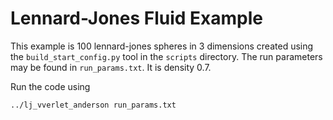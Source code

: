Lennard-Jones Fluid Example
============================

This example is 100 lennard-jones spheres in 3 dimensions created
using the `build_start_config.py` tool in the `scripts` directory.
The run parameters may be found in `run_params.txt`. It is density 0.7.

Run the code using

    ../lj_vverlet_anderson run_params.txt

